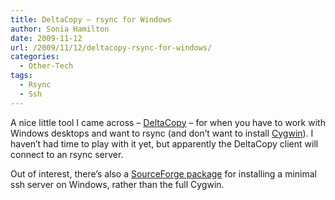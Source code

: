 ```yaml
---
title: DeltaCopy – rsync for Windows
author: Sonia Hamilton
date: 2009-11-12
url: /2009/11/12/deltacopy-rsync-for-windows/
categories:
  - Other-Tech
tags:
  - Rsync
  - Ssh
---
```

A nice little tool I came across &#8211; [DeltaCopy][1] &#8211; for when you have to work with Windows desktops and want to rsync (and don&#8217;t want to install [Cygwin][2]). I haven&#8217;t had time to play with it yet, but apparently the DeltaCopy client will connect to an rsync server.

Out of interest, there&#8217;s also a [SourceForge package][3] for installing a minimal ssh server on Windows, rather than the full Cygwin.

 [1]: http://www.aboutmyip.com/AboutMyXApp/DeltaCopy.jsp
 [2]: http://www.cygwin.com/
 [3]: http://sshwindows.sourceforge.net/
